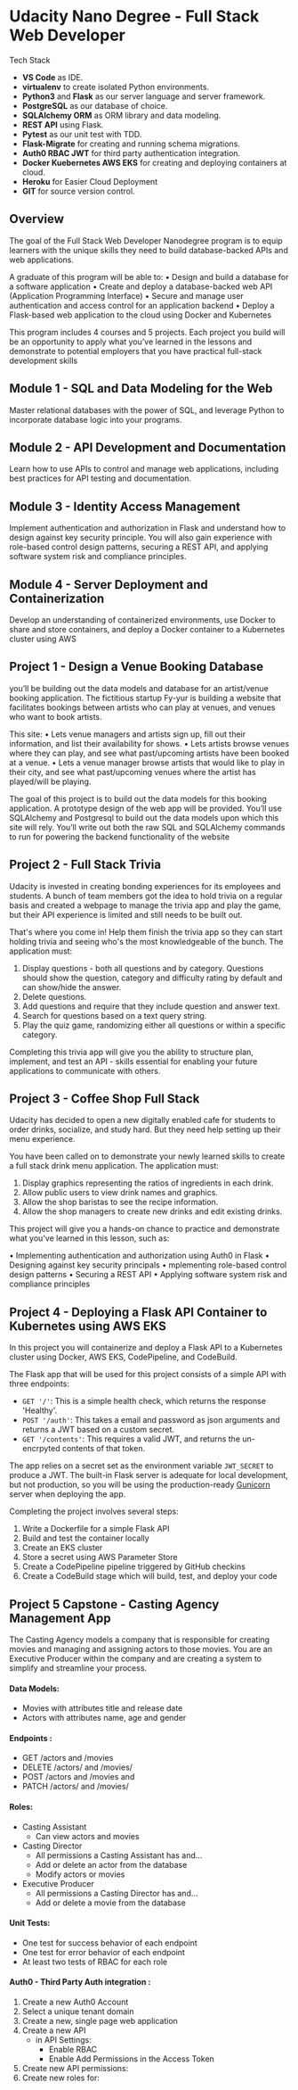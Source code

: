 # Udacity Nano Degree - Full Stack Web Developer 

Tech Stack

* **VS Code** as IDE.
 * **virtualenv** to create isolated Python environments.
 * **Python3** and **Flask** as our server language and server framework.
 * **PostgreSQL** as our database of choice.
 * **SQLAlchemy ORM** as ORM library and data modeling.
 * **REST API** using Flask.
 * **Pytest** as our unit test with TDD.
 * **Flask-Migrate** for creating and running schema migrations.
 * **Auth0 RBAC JWT** for third party authentication integration.
 * **Docker Kuebernetes AWS EKS** for creating and deploying containers at cloud.
 * **Heroku** for Easier Cloud Deployment
 * **GIT** for source version control.

## Overview

The goal of the Full Stack Web Developer Nanodegree program is to equip learners with the unique skills
they need to build database-backed APIs and web applications. 

A graduate of this program will be able to:
• Design and build a database for a software application
• Create and deploy a database-backed web API (Application Programming Interface)
• Secure and manage user authentication and access control for an application backend
• Deploy a Flask-based web application to the cloud using Docker and Kubernetes

This program includes 4 courses and 5 projects. Each project you build will be an opportunity to
apply what you’ve learned in the lessons and demonstrate to potential employers that you have practical
full-stack development skills

## Module 1 - SQL and Data Modeling for the Web
Master relational databases with the power of SQL, and leverage Python to incorporate database logic into your programs.

## Module 2 - API Development and Documentation
Learn how to use APIs to control and manage web applications, including best practices for API testing and documentation.

## Module 3 - Identity Access Management
Implement authentication and authorization in Flask and understand how to design against key security principle. You will also gain experience with role-based control design patterns, securing a REST API, and applying software system risk and compliance principles.

## Module 4 - Server Deployment and Containerization
Develop an understanding of containerized environments, use Docker to share and store containers, and deploy a Docker container to a Kubernetes cluster using AWS


## Project 1 - Design a Venue Booking Database 
you’ll be building out the data models and database for an artist/venue booking application. The fictitious
startup Fy-yur is building a website that facilitates bookings between artists who can play at venues, and venues who want to book artists.

This site:
• Lets venue managers and artists sign up, fill out their information, and list their availability for shows.
• Lets artists browse venues where they can play, and see what past/upcoming artists have been booked at a venue.
• Lets a venue manager browse artists that would like to play in their city, and see what past/upcoming venues where the artist
 has played/will be playing.

The goal of this project is to build out the data models for this booking application. A prototype design of the web app will be
provided. You’ll use SQLAlchemy and Postgresql to build out the data models upon which this site will rely. You’ll write out both the
raw SQL and SQLAlchemy commands to run for powering the backend functionality of the website

## Project 2 - Full Stack Trivia

Udacity is invested in creating bonding experiences for its employees and students. A bunch of team members got the idea to hold trivia on a regular basis and created a  webpage to manage the trivia app and play the game, but their API experience is limited and still needs to be built out. 

That's where you come in! Help them finish the trivia app so they can start holding trivia and seeing who's the most knowledgeable of the bunch. The application must:

1) Display questions - both all questions and by category. Questions should show the question, category and difficulty rating by default and can show/hide the answer. 
2) Delete questions.
3) Add questions and require that they include question and answer text.
4) Search for questions based on a text query string.
5) Play the quiz game, randomizing either all questions or within a specific category. 

Completing this trivia app will give you the ability to structure plan, implement, and test an API - skills essential for enabling your future applications to communicate with others.

## Project 3 - Coffee Shop Full Stack

Udacity has decided to open a new digitally enabled cafe for students to order drinks, socialize, and study hard. But they need help setting up their menu experience.

You have been called on to demonstrate your newly learned skills to create a full stack drink menu application. The application must:

1. Display graphics representing the ratios of ingredients in each drink.
2. Allow public users to view drink names and graphics.
3. Allow the shop baristas to see the recipe information.
4. Allow the shop managers to create new drinks and edit existing drinks.

This project will give you a hands-on chance to practice and demonstrate what you've learned in this lesson, such as:

• Implementing authentication and authorization using Auth0 in   Flask
• Designing against key security principals
• mplementing role-based control design patterns
• Securing a REST API
• Applying software system risk and compliance principles

## Project 4 - Deploying a Flask API Container to Kubernetes using AWS EKS

In this project you will containerize and deploy a Flask API to a Kubernetes cluster using Docker, AWS EKS, CodePipeline, and CodeBuild.

The Flask app that will be used for this project consists of a simple API with three endpoints:

- `GET '/'`: This is a simple health check, which returns the response 'Healthy'. 
- `POST '/auth'`: This takes a email and password as json arguments and returns a JWT based on a custom secret.
- `GET '/contents'`: This requires a valid JWT, and returns the un-encrpyted contents of that token. 

The app relies on a secret set as the environment variable `JWT_SECRET` to produce a JWT. The built-in Flask server is adequate for local development, but not production, so you will be using the production-ready [Gunicorn](https://gunicorn.org/) server when deploying the app.

Completing the project involves several steps:

1. Write a Dockerfile for a simple Flask API
2. Build and test the container locally
3. Create an EKS cluster
4. Store a secret using AWS Parameter Store
5. Create a CodePipeline pipeline triggered by GitHub checkins
6. Create a CodeBuild stage which will build, test, and deploy your code

## Project 5 Capstone - Casting Agency Management App

The Casting Agency models a company that is responsible for creating movies and managing and assigning actors to those movies. You are an Executive Producer within the company and are creating a system to simplify and streamline your process. 

#### Data Models: 
* Movies with attributes title and release date 
* Actors with attributes name, age and gender 
#### Endpoints : 
* GET /actors and /movies 
* DELETE /actors/ and /movies/ 
* POST /actors and /movies and 
* PATCH /actors/ and /movies/ 
#### Roles: 
* Casting Assistant 
    - Can view actors and movies 
* Casting Director 
    - All permissions a Casting Assistant has and… 
    - Add or delete an actor from the database 
    - Modify actors or movies 
* Executive Producer 
    - All permissions a Casting Director has and… 
    - Add or delete a movie from the database 
#### Unit Tests: 
* One test for success behavior of each endpoint 
* One test for error behavior of each endpoint 
* At least two tests of RBAC for each role 

#### Auth0 - Third Party Auth integration :

1. Create a new Auth0 Account
2. Select a unique tenant domain
3. Create a new, single page web application
4. Create a new API
   - in API Settings:
     - Enable RBAC
     - Enable Add Permissions in the Access Token
5. Create new API permissions:
6. Create new roles for:


